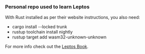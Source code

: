 ### Personal repo used to learn Leptos

With Rust installed as per their website instructions, you also need:
- cargo install --locked trunk
- rustup toolchain install nightly
- rustup target add wasm32-unknown-unknown

For more info check out the [Leptos Book](https://leptos-rs.github.io/leptos/01_introduction.html).
